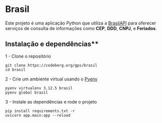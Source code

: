# Brasil

Este projeto é uma aplicação Python que utiliza a [BrasilAPI](https://brasilapi.com.br) para oferecer serviços de consulta de informações como **CEP**, **DDD**, **CNPJ**, e **Feriados**.

## Instalação e dependências**

1 - Clone o repositório
```
git clone https://codeberg.org/gps/brasil
cd brasil
```

2 - Crie um ambiente virtual usando o [Pyenv](https://github.com/pyenv/pyenv)
```
pyenv virtualenv 3.12.5 brasil
pyenv global brazil
```

3 - Instale as dependências e rode o projeto

```
pip install requirements.txt -r
uvicorn app.main:app --reload
```

